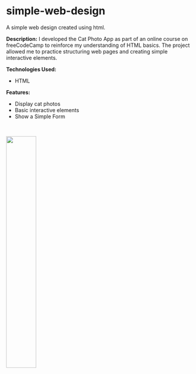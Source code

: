 # simple-web-design
A simple web design created using html.

**Description:** I developed the Cat Photo App as part of an online course on freeCodeCamp to reinforce my understanding of HTML basics. The project allowed me to practice structuring web pages and creating simple interactive elements.

**Technologies Used:**
- HTML

**Features:**
- Display cat photos
- Basic interactive elements
- Show a Simple Form

<br>
<p >
  <img src="https://github.com/AGEugenio/simple-web-design/assets/113889259/6a2d9541-779e-4e90-bf59-940325e1f7a4" width="40%">
</p>


